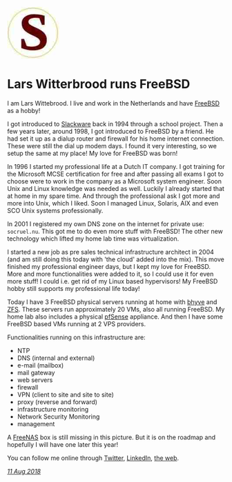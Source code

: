 <p><a href="/" alt="avatar" title="home page"><img src="socrueldotnu.jpeg" class="avatar"></a></p>

# Lars Witterbrood runs FreeBSD

I am Lars Wittebrood. I live and work in the Netherlands and have
[FreeBSD] as a hobby!

I got introduced to [Slackware] back in 1994 through a school
project. Then a few years later, around 1998, I got introduced to
FreeBSD by a friend. He had set it up as a dialup router and firewall
for his home internet connection. These were still the dial up modem
days. I found it very interesting, so we setup the same at my place!
My love for FreeBSD was born!

In 1996 I started my professional life at a Dutch IT company. I got
training for the Microsoft MCSE certification for free and after
passing all exams I got to choose were to work in the company as a
Microsoft system engineer.  Soon Unix and Linux knowledge was needed
as well. Luckily I already started that at home in my spare time.
And through the professional ask I got more and more into Unix,
which I liked. Soon I managed Linux, Solaris, AIX and even SCO Unix
systems professionally.

In 2001 I registered my own DNS zone on the internet for private
use: `socruel.nu`. This got me to do even more stuff with FreeBSD!
The other new technology which lifted my home lab time was
virtualization.

I started a new job as pre sales technical infrastructure architect
in 2004 (and am still doing this today with 'the cloud' added into
the mix). This move finished my professional engineer days, but I
kept my love for FreeBSD. More and more functionalities were added
to it, so I could use it for even more stuff! I could i.e.  get rid
of my Linux based hypervisors! My FreeBSD hobby still supports my
professional life today!

Today I have 3 FreeBSD physical servers running at home with [bhyve]
and [ZFS].  These servers run approximately 20 VMs, also all running
FreeBSD. My home lab also includes a physical [pfSense] appliance.
And then I have some FreeBSD based VMs running at 2 VPS providers.

Functionalities running on this infrastructure are:

- NTP
- DNS (internal and external)
- e-mail (mailbox)
- mail gateway
- web servers
- firewall
- VPN (client to site and site to site)
- proxy (reverse and forward)
- infrastructure monitoring
- Network Security Monitoring
- management

A [FreeNAS] box is still missing in this picture. But it is on the
roadmap and hopefully I will have one later this year!

You can follow me online through 
[Twitter](https://twitter.com/socrueldotnu),
[LinkedIn](https://nl.linkedin.com/in/larswittebrood),
[the web](https://www.socruel.nu).

_[11 Aug 2018](/raw/people/socrueldotnu.md)_

[FreeNAS]: https://www.freenas.org
[FreeBSD]: https://www.freebsd.org
[Slackware]: https://www.slackware.com
[bhyve]: http://www.bhyve.org
[ZFS]: http://http://open-zfs.org/wiki/Main_Page
[pfSense]: https://www.pfsense.org
